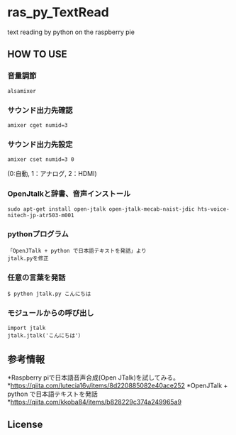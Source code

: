# ras_py_TextRead
text reading by python on the raspberry pie

## HOW TO USE
### 音量調節
```
alsamixer
```

### サウンド出力先確認
```
amixer cget numid=3
```

### サウンド出力先設定
```
amixer cset numid=3 0
```
(0:自動, 1：アナログ, 2：HDMI)

### OpenJtalkと辞書、音声インストール
```
sudo apt-get install open-jtalk open-jtalk-mecab-naist-jdic hts-voice-nitech-jp-atr503-m001
```

### pythonプログラム
```
「OpenJTalk + python で日本語テキストを発話」より
jtalk.pyを修正
```

### 任意の言葉を発話
```
$ python jtalk.py こんにちは
```

### モジュールからの呼び出し
```
import jtalk
jtalk.jtalk('こんにちは'）
```

## 参考情報
*Raspberry piで日本語音声合成(Open JTalk)を試してみる。
 *https://qiita.com/lutecia16v/items/8d220885082e40ace252
*OpenJTalk + python で日本語テキストを発話
 *https://qiita.com/kkoba84/items/b828229c374a249965a9

## License

